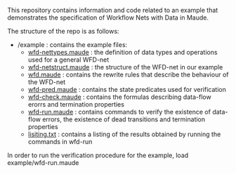 This repository contains information and code related to an example that demonstrates the specification of Workflow Nets with Data in Maude.

The structure of the repo is as follows:
* /example : contains the example files:
  * [wfd-nettypes.maude](/example/wfd-nettypes.maude) : the definition of data types and operations used for a general WFD-net
  * [wfd-netstruct.maude](/example/wfd-netstruct.maude) : the structure of the WFD-net in our example
  * [wfd.maude](/example/wfd.maude) : contains the rewrite rules that describe the behaviour of the WFD-net
  * [wfd-pred.maude](/example/wfd-pred.maude) : contains the state predicates used for verification 
  * [wfd-check.maude](/example/wfd-check.maude) : contains the formulas describing data-flow erorrs and termination properties
  * [wfd-run.maude](/example/wfd-run.maude) : contains commands to verify the existence of data-flow errors, the existence of dead transitions and termination properties  
  * [lisiting.txt](/example/listing.txt) : contains a listing of the results obtained by running the commands in wfd-run


In order to run the verification procedure for the example, load  example/wfd-run.maude 


